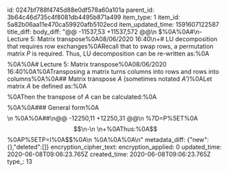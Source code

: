 id: 0247bf788f4745d88e0df578a60a101a
parent_id: 3b64c46d735c4f8081db4495b871a499
item_type: 1
item_id: 5a82b06aa11e470ca59920afb5102ecd
item_updated_time: 1591607122587
title_diff: 
body_diff: "@@ -11537,53 +11537,572 @@\n $%0A%0A#\n- Lecture 5: Matrix transpose%0A08/06/2020 16:40\n+# LU decomposition that requires row exchanges%0ARecall that to swap rows, a permutation matrix $P$ is required. Thus, LU decomposition can be re-written as:%0A$$%0APA=LU%0A$$%0A%0A# Lecture 5: Matrix transpose%0A08/06/2020 16:40%0A%0ATransposing a matrix turns columns into rows and rows into columns%0A%0A## Matrix transpose $A%5ET$ (sometimes notated $A'$)%0ALet matrix $A$ be defined as:%0A$$%0AA=%0A%5Cbegin%7Bbmatrix%7D%0A1&3%5C%5C%0A2&3%5C%5C%0A4&1%0A%5Cend%7Bbmatrix%7D%0A$$%0AThen the transpose of $A$ can be calculated:%0A$$%0AA%5ET=%0A%5Cbegin%7Bbmatrix%7D%0A1&2&4%5C%5C%0A3&3&1%5C%5C%0A%5Cend%7Bbmatrix%7D%0A$$%0A%0A### General form%0A$$%0AA_%7Bi,j%7D=A_%7Bj,i%7D%5ET%0A$$\n %0A%0A##\n@@ -12250,11 +12250,31 @@\n %7D=P%5ET%0A$$\n-\n \n+%0AThus:%0A$$%0AP%5ETP=I%0A$$%0A\n %0A%0A%0A\n"
metadata_diff: {"new":{},"deleted":[]}
encryption_cipher_text: 
encryption_applied: 0
updated_time: 2020-06-08T09:06:23.765Z
created_time: 2020-06-08T09:06:23.765Z
type_: 13